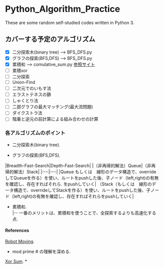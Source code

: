 # Python_Algorithm_Practice
These are some random self-studied codes written in Python 3.

## カバーする予定のアルゴリズム
- [x] 二分探索木(binary tree)   -->   BFS_DFS.py
- [x] グラフの探索(BFS,DFS)      -->   BFS_DFS.py
- [x] 累積和                    -->  comulative_sum.py                             [参照サイト](https://paiza.hatenablog.com/entry/2015/01/21/【累積和、しゃくとり法】初級者でも解るアルゴ "参照サイト") 
- [ ] 累積xor
- [ ] 二分探索
- [ ] Union-Find
- [ ] 二次元でのいもす法
- [ ] エラストテネスの篩
- [ ] しゃくとり法
- [ ] 二部グラフの最大マッチング(最大流問題)
- [ ] ダイクストラ法
- [ ] 階乗と逆元の前計算による組み合わせの計算

### 各アルゴリズムのポイント

* 二分探索木(binary tree). 


* グラフの探索(BFS,DFS). 
 
 |Breadth-Fast-Search|Depth-Fast-Search|
 |（非再帰的解法）Queue|（非再帰的解法）Stack|
 |:--:|:--:|
 |Queue もしくは　線形のデータ構造で、overrideしてQueueを作る）を使い、ルートをpushした後、子ノード（left,right)の有無を確認し、存在すればそれら.   をpushしていく| （Stack（もしくは　線形のデータ構造で、overrideしてStackを作る）を使い、ルートをpushした後、子ノード（left,right)の有無を確認し、存在すればそれらをpushしていく| 
    
* 累積和.  
    |-- 一番のメリットは、累積和を使うことで、全探索するよりも高速化する点. 
  


#### References

[Robot Moving](https://www.codechef.com/DEC11/problems/MOVES/ ). 
* mod prime # の理解を深める. 

[Xor Sum](https://beta.atcoder.jp/contests/abc050/tasks/arc066_b ). 
* 
